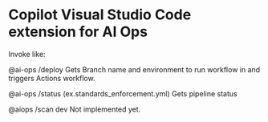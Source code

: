 # Copilot Visual Studio Code extension for AI Ops
Invoke like:

@ai-ops /deploy <branch-to-deploy> <repo-environment-for-secrets>
	Gets Branch name and environment to run workflow in and triggers Actions workflow.

@ai-ops /status <workflowfilename> (ex.standards_enforcement.yml)
	Gets pipeline status

@aiops /scan dev
	Not implemented yet.
